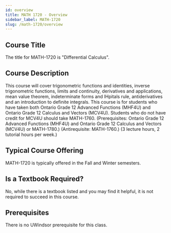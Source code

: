 ```yaml
---
id: overview
title: MATH 1720 - Overview
sidebar_label: MATH-1720
slug: /math-1720/overview
---
```


## Course Title

The title for MATH-1720 is "Differential Calculus".

## Course Description

This course will cover trigonometric functions and identities, inverse trigonometric functions, limits and continuity, derivatives and applications, mean value theorem, indeterminate forms and lHpitals rule, antiderivatives and an introduction to definite integrals. This course is for students who have taken both Ontario Grade 12 Advanced Functions (MHF4U) and Ontario Grade 12 Calculus and Vectors (MCV4U). Students who do not have credit for MCV4U should take MATH-1760. (Prerequisites: Ontario Grade 12 Advanced Functions (MHF4U) and Ontario Grade 12 Calculus and Vectors (MCV4U) or MATH-1780.) (Antirequisite: MATH-1760.) (3 lecture hours, 2 tutorial hours per week.)

## Typical Course Offering

MATH-1720 is typically offered in the Fall and Winter semesters.

## Is a Textbook Required?

No, while there is a textbook listed and you may find it helpful, it is not required to succeed in this course.

## Prerequisites

There is no UWindsor prerequisite for this class.
